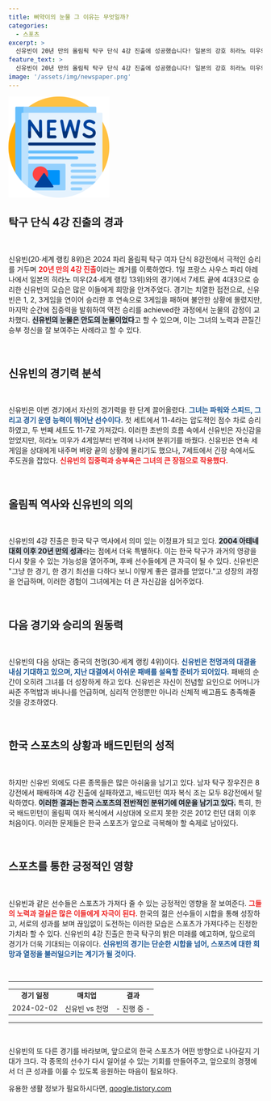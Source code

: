```yaml
---
title: 삐약이의 눈물 그 이유는 무엇일까?
categories:
  - 스포츠
excerpt: >
  신유빈이 20년 만의 올림픽 탁구 단식 4강 진출에 성공했습니다! 일본의 강호 히라노 미우와의 치열한 접전 끝에 극적인 승리를 거두며 감격의 눈물을 흘렸습니다. 다음 경기가 기대됩니다!
feature_text: >
  신유빈이 20년 만의 올림픽 탁구 단식 4강 진출에 성공했습니다! 일본의 강호 히라노 미우와의 치열한 접전 끝에 극적인 승리를 거두며 감격의 눈물을 흘렸습니다. 다음 경기가 기대됩니다!
image: '/assets/img/newspaper.png'
---
```


<p><img src="/assets/img/newspaper.png" alt="kimp 속보" /></p>

<h2 data-ke-size="size26">탁구 단식 4강 진출의 경과</h2>

<p data-ke-size="size16">&nbsp;</p>

<p>신유빈(20·세계 랭킹 8위)은 2024 파리 올림픽 탁구 여자 단식 8강전에서 극적인 승리를 거두며 <b><span style="color: #ee2323;">20년 만의 4강 진출</span></b>이라는 쾌거를 이룩하였다. 1일 프랑스 사우스 파리 아레나에서 일본의 히라노 미우(24·세계 랭킹 13위)와의 경기에서 7세트 끝에 4대3으로 승리한 신유빈의 모습은 많은 이들에게 희망을 안겨주었다. 경기는 치열한 접전으로, 신유빈은 1, 2, 3게임을 연이어 승리한 후 연속으로 3게임을 패하며 불안한 상황에 몰렸지만, 마지막 순간에 집중력을 발휘하여 역전 승리를 achieved한 과정에서 눈물의 감정이 교차했다. <b><span style="background-color: #21538527;">신유빈의 눈물은 안도의 눈물이었다</span></b>고 할 수 있으며, 이는 그녀의 노력과 끈질긴 승부 정신을 잘 보여주는 사례라고 할 수 있다.</p>

<p data-ke-size="size16">&nbsp;</p>

<h2 data-ke-size="size26">신유빈의 경기력 분석</h2>

<p data-ke-size="size16">&nbsp;</p>

<p>신유빈은 이번 경기에서 자신의 경기력을 한 단계 끌어올렸다. <b><span style="color: #1a5490;">그녀는 파워와 스피드, 그리고 경기 운영 능력이 뛰어난 선수이다.</span></b> 첫 세트에서 11-4라는 압도적인 점수 차로 승리하였고, 두 번째 세트도 11-7로 가져갔다. 이러한 초반의 흐름 속에서 신유빈은 자신감을 얻었지만, 히라노 미우가 4게임부터 반격에 나서며 분위기를 바꿨다. 신유빈은 연속 세 게임을 상대에게 내주며 벼랑 끝의 상황에 몰리기도 했으나, 7세트에서 긴장 속에서도 주도권을 잡았다. <b><span style="color: #ee2323;">신유빈의 집중력과 승부욕은 그녀의 큰 장점으로 작용했다.</span></b></p>

<p data-ke-size="size16">&nbsp;</p>

<h2 data-ke-size="size26">올림픽 역사와 신유빈의 의의</h2>

<p data-ke-size="size16">&nbsp;</p>

<p>신유빈의 4강 진출은 한국 탁구 역사에서 의미 있는 이정표가 되고 있다. <b><span style="background-color: #21538527;">2004 아테네 대회 이후 20년 만의 성과</span></b>라는 점에서 더욱 특별하다. 이는 한국 탁구가 과거의 영광을 다시 찾을 수 있는 가능성을 열어주며, 후배 선수들에게 큰 자극이 될 수 있다. 신유빈은 "그냥 한 경기, 한 경기 최선을 다하다 보니 이렇게 좋은 결과를 얻었다."고 성장의 과정을 언급하며, 이러한 경험이 그녀에게는 더 큰 자신감을 심어주었다.</p>

<p data-ke-size="size16">&nbsp;</p>

<h2 data-ke-size="size26">다음 경기와 승리의 원동력</h2>

<p data-ke-size="size16">&nbsp;</p>

<p>신유빈의 다음 상대는 중국의 천멍(30·세계 랭킹 4위)이다. <b><span style="color: #1a5490;">신유빈은 천멍과의 대결을 내심 기대하고 있으며, 지난 대결에서 아쉬운 패배를 설욕할 준비가 되어있다.</span></b> 패배의 순간이 오히려 그녀를 더 성장하게 하고 있다. 신유빈은 자신이 전념할 요인으로 어머니가 싸준 주먹밥과 바나나를 언급하며, 심리적 안정뿐만 아니라 신체적 배고픔도 충족해줄 것을 강조하였다.</p>

<p data-ke-size="size16">&nbsp;</p>

<h2 data-ke-size="size26">한국 스포츠의 상황과 배드민턴의 성적</h2>

<p data-ke-size="size16">&nbsp;</p>

<p>하지만 신유빈 외에도 다른 종목들은 많은 아쉬움을 남기고 있다. 남자 탁구 장우진은 8강전에서 패배하며 4강 진출에 실패하였고, 배드민턴 여자 복식 조는 모두 8강전에서 탈락하였다. <b><span style="background-color: #21538527;">이러한 결과는 한국 스포츠의 전반적인 분위기에 여운을 남기고 있다.</span></b> 특히, 한국 배드민턴이 올림픽 여자 복식에서 시상대에 오르지 못한 것은 2012 런던 대회 이후 처음이다. 이러한 문제들은 한국 스포츠가 앞으로 극복해야 할 숙제로 남아있다.</p>

<p data-ke-size="size16">&nbsp;</p>

<h2 data-ke-size="size26">스포츠를 통한 긍정적인 영향</h2>

<p data-ke-size="size16">&nbsp;</p>

<p>신유빈과 같은 선수들은 스포츠가 가져다 줄 수 있는 긍정적인 영향을 잘 보여준다. <b><span style="color: #ee2323;">그들의 노력과 결실은 많은 이들에게 자극이 된다.</span></b> 한국의 젊은 선수들이 시합을 통해 성장하고, 서로의 성과를 보며 끊임없이 도전하는 이러한 모습은 스포츠가 가져다주는 진정한 가치라 할 수 있다. 신유빈의 4강 진출은 한국 탁구의 밝은 미래를 예고하며, 앞으로의 경기가 더욱 기대되는 이유이다. <b><span style="color: #1a5490;">신유빈의 경기는 단순한 시합을 넘어, 스포츠에 대한 희망과 열정을 불러일으키는 계기가 될 것이다.</span></b></p>

<p data-ke-size="size16">&nbsp;</p>

<hr>

<table>
<tr>
<td style="text-align: center; height: 17px;">
<b>경기 일정</b>
</td>
<td style="text-align: center; height: 17px;">
<b>매치업</b>
</td>
<td style="text-align: center; height: 17px;">
<b>결과</b>
</td>
</tr>
<tr>
<td style="text-align: center; height: 17px;">
2024-02-02
</td>
<td style="text-align: center; height: 17px;">
신유빈 vs 천멍
</td>
<td style="text-align: center; height: 17px;">
- 진행 중 -
</td>
</tr>
</table>

<hr>

<p data-ke-size="size16">&nbsp;</p>

<p>신유빈의 또 다른 경기를 바라보며, 앞으로의 한국 스포츠가 어떤 방향으로 나아갈지 기대가 크다. 각 종목의 선수가 다시 일어설 수 있는 기회를 만들어주고, 앞으로의 경쟁에서 더 큰 성과를 이룰 수 있도록 응원하는 마음이 필요하다.</p>
유용한 생활 정보가 필요하시다면, <a href="https://qoogle.tistory.com" rel="dofollow">qoogle.tistory.com</a>


